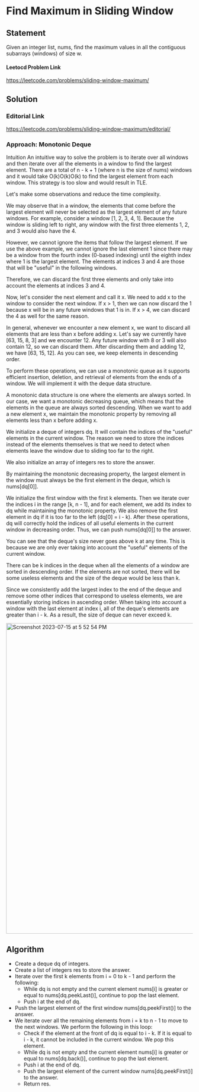 # Find Maximum in Sliding Window

## Statement
Given an integer list, nums, find the maximum values in all the contiguous subarrays (windows) of size w.

#### Leetocd Problem Link
https://leetcode.com/problems/sliding-window-maximum/

## Solution
### Editorial Link
https://leetcode.com/problems/sliding-window-maximum/editorial/

### Approach: Monotonic Deque
Intuition
An intuitive way to solve the problem is to iterate over all windows and then iterate over all the elements in a window to find the largest element. There are a total of n - k + 1 (where n is the size of nums) windows and it would take O(k)O(k)O(k) to find the largest element from each window. This strategy is too slow and would result in TLE.

Let's make some observations and reduce the time complexity.

We may observe that in a window, the elements that come before the largest element will never be selected as the largest element of any future windows. For example, consider a window [1, 2, 3, 4, 1]. Because the window is sliding left to right, any window with the first three elements 1, 2, and 3 would also have the 4.

However, we cannot ignore the items that follow the largest element. If we use the above example, we cannot ignore the last element 1 since there may be a window from the fourth index (0-based indexing) until the eighth index where 1 is the largest element. The elements at indices 3 and 4 are those that will be "useful" in the following windows.

Therefore, we can discard the first three elements and only take into account the elements at indices 3 and 4.

Now, let's consider the next element and call it x. We need to add x to the window to consider the next window. If x > 1, then we can now discard the 1 because x will be in any future windows that 1 is in. If x > 4, we can discard the 4 as well for the same reason.

In general, whenever we encounter a new element x, we want to discard all elements that are less than x before adding x. Let's say we currently have [63, 15, 8, 3] and we encounter 12. Any future window with 8 or 3 will also contain 12, so we can discard them. After discarding them and adding 12, we have [63, 15, 12]. As you can see, we keep elements in descending order.

To perform these operations, we can use a monotonic queue as it supports efficient insertion, deletion, and retrieval of elements from the ends of a window. We will implement it with the deque data structure.

A monotonic data structure is one where the elements are always sorted. In our case, we want a monotonic decreasing queue, which means that the elements in the queue are always sorted descending. When we want to add a new element x, we maintain the monotonic property by removing all elements less than x before adding x.

We initialize a deque of integers dq. It will contain the indices of the "useful" elements in the current window. The reason we need to store the indices instead of the elements themselves is that we need to detect when elements leave the window due to sliding too far to the right.

We also initialize an array of integers res to store the answer.

By maintaining the monotonic decreasing property, the largest element in the window must always be the first element in the deque, which is nums[dq[0]].

We initialize the first window with the first k elements. Then we iterate over the indices i in the range [k, n - 1], and for each element, we add its index to dq while maintaining the monotonic property. We also remove the first element in dq if it is too far to the left (dq[0] = i - k). After these operations, dq will correctly hold the indices of all useful elements in the current window in decreasing order. Thus, we can push nums[dq[0]] to the answer.

You can see that the deque's size never goes above k at any time. This is because we are only ever taking into account the "useful" elements of the current window.

There can be k indices in the deque when all the elements of a window are sorted in descending order. If the elements are not sorted, there will be some useless elements and the size of the deque would be less than k.

Since we consistently add the largest index to the end of the deque and remove some other indices that correspond to useless elements, we are essentially storing indices in ascending order. When taking into account a window with the last element at index i, all of the deque's elements are greater than i - k. As a result, the size of deque can never exceed k.

<img width="835" alt="Screenshot 2023-07-15 at 5 52 54 PM" src="https://github.com/yadavanuj1996/algorithms-data-structures/assets/22169012/3810d8ac-9484-47da-a3b6-2fbf02c82c11">


## Algorithm
- Create a deque dq of integers.
- Create a list of integers res to store the answer.
- Iterate over the first k elements from i = 0 to k - 1 and perform the following:
  - While dq is not empty and the current element nums[i] is greater or equal to nums[dq.peekLast()], continue to pop the last element.
  - Push i at the end of dq.
- Push the largest element of the first window nums[dq.peekFirst()] to the answer.
- We iterate over all the remaining elements from i = k to n - 1 to move to the next windows. We perform the following in this loop:
  - Check if the element at the front of dq is equal to i - k. If it is equal to i - k, it cannot be included in the current window. We pop this element.
  - While dq is not empty and the current element nums[i] is greater or equal to nums[dq.back()], continue to pop the last element.
  - Push i at the end of dq.
  - Push the largest element of the current window nums[dq.peekFirst()] to the answer.
  - Return res.
